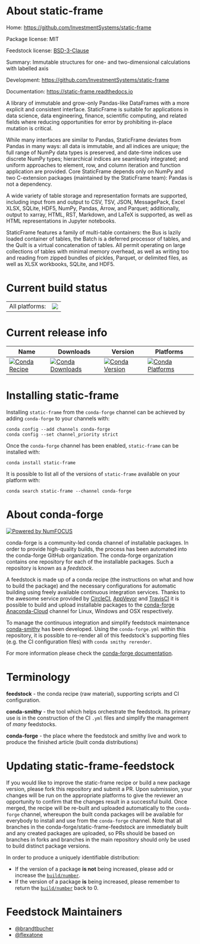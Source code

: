 About static-frame
==================

Home: https://github.com/InvestmentSystems/static-frame

Package license: MIT

Feedstock license: [BSD-3-Clause](https://github.com/conda-forge/static-frame-feedstock/blob/master/LICENSE.txt)

Summary: Immutable structures for one- and two-dimensional calculations with labelled axis

Development: https://github.com/InvestmentSystems/static-frame

Documentation: https://static-frame.readthedocs.io

A library of immutable and grow-only Pandas-like DataFrames with a more explicit and consistent interface. StaticFrame is suitable for applications in data science, data engineering, finance, scientific computing, and related fields where reducing opportunities for error by prohibiting in-place mutation is critical.

While many interfaces are similar to Pandas, StaticFrame deviates from Pandas in many ways: all data is immutable, and all indices are unique; the full range of NumPy data types is preserved, and date-time indices use discrete NumPy types; hierarchical indices are seamlessly integrated; and uniform approaches to element, row, and column iteration and function application are provided. Core StaticFrame depends only on NumPy and two C-extension packages (maintained by the StaticFrame team): Pandas is not a dependency.

A wide variety of table storage and representation formats are supported, including input from and output to CSV, TSV, JSON, MessagePack, Excel XLSX, SQLite, HDF5, NumPy, Pandas, Arrow, and Parquet; additionally, output to xarray, HTML, RST, Markdown, and LaTeX is supported, as well as HTML representations in Jupyter notebooks.

StaticFrame features a family of multi-table containers: the Bus is lazily loaded container of tables, the Batch is a deferred processor of tables, and the Quilt is a virtual concatenation of tables. All permit operating on large collections of tables with minimal memory overhead, as well as writing too and reading from zipped bundles of pickles, Parquet, or delimited files, as well as XLSX workbooks, SQLite, and HDF5.


Current build status
====================


<table><tr><td>All platforms:</td>
    <td>
      <a href="https://dev.azure.com/conda-forge/feedstock-builds/_build/latest?definitionId=6190&branchName=master">
        <img src="https://dev.azure.com/conda-forge/feedstock-builds/_apis/build/status/static-frame-feedstock?branchName=master">
      </a>
    </td>
  </tr>
</table>

Current release info
====================

| Name | Downloads | Version | Platforms |
| --- | --- | --- | --- |
| [![Conda Recipe](https://img.shields.io/badge/recipe-static--frame-green.svg)](https://anaconda.org/conda-forge/static-frame) | [![Conda Downloads](https://img.shields.io/conda/dn/conda-forge/static-frame.svg)](https://anaconda.org/conda-forge/static-frame) | [![Conda Version](https://img.shields.io/conda/vn/conda-forge/static-frame.svg)](https://anaconda.org/conda-forge/static-frame) | [![Conda Platforms](https://img.shields.io/conda/pn/conda-forge/static-frame.svg)](https://anaconda.org/conda-forge/static-frame) |

Installing static-frame
=======================

Installing `static-frame` from the `conda-forge` channel can be achieved by adding `conda-forge` to your channels with:

```
conda config --add channels conda-forge
conda config --set channel_priority strict
```

Once the `conda-forge` channel has been enabled, `static-frame` can be installed with:

```
conda install static-frame
```

It is possible to list all of the versions of `static-frame` available on your platform with:

```
conda search static-frame --channel conda-forge
```


About conda-forge
=================

[![Powered by
NumFOCUS](https://img.shields.io/badge/powered%20by-NumFOCUS-orange.svg?style=flat&colorA=E1523D&colorB=007D8A)](https://numfocus.org)

conda-forge is a community-led conda channel of installable packages.
In order to provide high-quality builds, the process has been automated into the
conda-forge GitHub organization. The conda-forge organization contains one repository
for each of the installable packages. Such a repository is known as a *feedstock*.

A feedstock is made up of a conda recipe (the instructions on what and how to build
the package) and the necessary configurations for automatic building using freely
available continuous integration services. Thanks to the awesome service provided by
[CircleCI](https://circleci.com/), [AppVeyor](https://www.appveyor.com/)
and [TravisCI](https://travis-ci.com/) it is possible to build and upload installable
packages to the [conda-forge](https://anaconda.org/conda-forge)
[Anaconda-Cloud](https://anaconda.org/) channel for Linux, Windows and OSX respectively.

To manage the continuous integration and simplify feedstock maintenance
[conda-smithy](https://github.com/conda-forge/conda-smithy) has been developed.
Using the ``conda-forge.yml`` within this repository, it is possible to re-render all of
this feedstock's supporting files (e.g. the CI configuration files) with ``conda smithy rerender``.

For more information please check the [conda-forge documentation](https://conda-forge.org/docs/).

Terminology
===========

**feedstock** - the conda recipe (raw material), supporting scripts and CI configuration.

**conda-smithy** - the tool which helps orchestrate the feedstock.
                   Its primary use is in the construction of the CI ``.yml`` files
                   and simplify the management of *many* feedstocks.

**conda-forge** - the place where the feedstock and smithy live and work to
                  produce the finished article (built conda distributions)


Updating static-frame-feedstock
===============================

If you would like to improve the static-frame recipe or build a new
package version, please fork this repository and submit a PR. Upon submission,
your changes will be run on the appropriate platforms to give the reviewer an
opportunity to confirm that the changes result in a successful build. Once
merged, the recipe will be re-built and uploaded automatically to the
`conda-forge` channel, whereupon the built conda packages will be available for
everybody to install and use from the `conda-forge` channel.
Note that all branches in the conda-forge/static-frame-feedstock are
immediately built and any created packages are uploaded, so PRs should be based
on branches in forks and branches in the main repository should only be used to
build distinct package versions.

In order to produce a uniquely identifiable distribution:
 * If the version of a package **is not** being increased, please add or increase
   the [``build/number``](https://docs.conda.io/projects/conda-build/en/latest/resources/define-metadata.html#build-number-and-string).
 * If the version of a package **is** being increased, please remember to return
   the [``build/number``](https://docs.conda.io/projects/conda-build/en/latest/resources/define-metadata.html#build-number-and-string)
   back to 0.

Feedstock Maintainers
=====================

* [@brandtbucher](https://github.com/brandtbucher/)
* [@flexatone](https://github.com/flexatone/)

